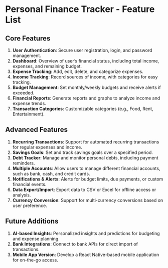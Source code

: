 # Personal Finance Tracker - Feature List

## Core Features
1. **User Authentication**: Secure user registration, login, and password management.
2. **Dashboard**: Overview of user’s financial status, including total income, expenses, and remaining budget.
3. **Expense Tracking**: Add, edit, delete, and categorize expenses.
4. **Income Tracking**: Record sources of income, with categories for easy tracking.
5. **Budget Management**: Set monthly/weekly budgets and receive alerts if exceeded.
6. **Financial Reports**: Generate reports and graphs to analyze income and expense trends.
7. **Transaction Categories**: Customizable categories (e.g., Food, Rent, Entertainment).

## Advanced Features
1. **Recurring Transactions**: Support for automated recurring transactions for regular expenses and income.
2. **Savings Goals**: Set and track savings goals over a specified period.
3. **Debt Tracker**: Manage and monitor personal debts, including payment reminders.
4. **Multiple Accounts**: Allow users to manage different financial accounts, such as bank, cash, and credit cards.
5. **Notifications & Alerts**: Alerts for budget limits, due payments, or custom financial events.
6. **Data Export/Import**: Export data to CSV or Excel for offline access or analysis.
7. **Currency Conversion**: Support for multi-currency conversions based on user preference.

## Future Additions
1. **AI-based Insights**: Personalized insights and predictions for budgeting and expense planning.
2. **Bank Integrations**: Connect to bank APIs for direct import of transactions.
3. **Mobile App Version**: Develop a React Native-based mobile application for on-the-go access.
